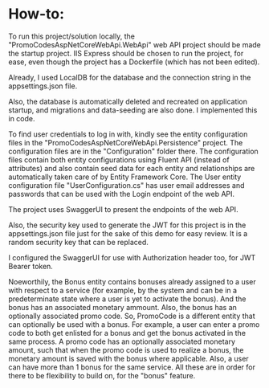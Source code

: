 # How-to:

To run this project/solution locally, the "PromoCodesAspNetCoreWebApi.WebApi" web API project should be made the startup project. IIS Express should be chosen to run the project, for ease, even though the project has a Dockerfile (which has not been edited).

Already, I used LocalDB for the database and the connection string in the appsettings.json file.

Also, the database is automatically deleted and recreated on application startup, and migrations and data-seeding are also done. I implemented this in code.

To find user credentials to log in with, kindly see the entity configuration files in the "PromoCodesAspNetCoreWebApi.Persistence" project. The configuration files are in the "Configuration" folder there. The configuration files contain both entity configurations using Fluent API (instead of attributes) and also contain seed data for each entity and relationships are automatically taken care of by Entity Framework Core. The User entity configuration file "UserConfiguration.cs" has user email addresses and passwords that can be used with the Login endpoint of the web API.

The project uses SwaggerUI to present the endpoints of the web API.

Also, the security key used to generate the JWT for this project is in the appsettings.json file just for the sake of this demo for easy review. It is a random security key that can be replaced.

I configured the SwaggerUI for use with Authorization header too, for JWT Bearer token.

Noeworthily, the Bonus entity contains bonuses already assigned to a user with respect to a service (for example, by the system and can be in a predeterminate state where a user is yet to activate the bonus). And the bonus has an associated monetary ammount. Also, the bonus has an optionally associated promo code. So, PromoCode is a different entity that can optionally be used with a bonus. For example, a user can enter a promo code to both get enlisted for a bonus and get the bonus activated in the same process. A promo code has an optionally associated monetary amount, such that when the promo code is used to realize a bonus, the monetary amount is saved with the bonus where applicable. Also, a user can have more than 1 bonus for the same service. All these are in order for there to be flexibility to build on, for the "bonus" feature.
